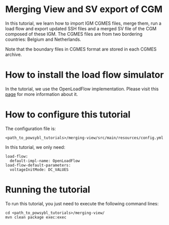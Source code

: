 # Merging View and SV export of CGM

In this tutorial, we learn how to import IGM CGMES files, merge them, run a load flow and export updated SSH files and a merged SV file of the CGM composed of these IGM. The CGMES files are from two bordering countries: Belgium and Netherlands.

Note that the boundary files in CGMES format are stored in each CGMES archive.

# How to install the load flow simulator
In the tutorial, we use the OpenLoadFlow implementation. Please visit this [page](https://www.powsybl.org/pages/documentation/simulation/powerflow/openlf.html) for more information about it.

# How to configure this tutorial
The configuration file is:
```
<path_to_powsybl_tutorials>/merging-view/src/main/resources/config.yml
```
In this tutorial, we only need:
```
load-flow:
  default-impl-name: OpenLoadFlow
load-flow-default-parameters:
  voltageInitMode: DC_VALUES
```

# Running the tutorial
To run this tutorial, you just need to execute the following command lines:
```
cd <path_to_powsybl_tutorials>/merging-view/
mvn clean package exec:exec
```